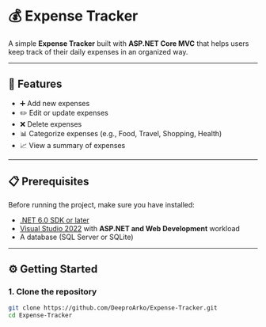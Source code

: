 # 💰 Expense Tracker

A simple **Expense Tracker** built with **ASP.NET Core MVC** that helps users keep track of their daily expenses in an organized way.

---

## 🚀 Features

- ➕ Add new expenses  
- ✏️ Edit or update expenses  
- ❌ Delete expenses  
- 📊 Categorize expenses (e.g., Food, Travel, Shopping, Health)  
- 📈 View a summary of expenses  

---

## 📋 Prerequisites

Before running the project, make sure you have installed:

- [.NET 6.0 SDK or later](https://dotnet.microsoft.com/download)  
- [Visual Studio 2022](https://visualstudio.microsoft.com/vs/) with **ASP.NET and Web Development** workload  
- A database (SQL Server or SQLite)  

---

## ⚙️ Getting Started

### 1. Clone the repository
```bash
git clone https://github.com/DeeproArko/Expense-Tracker.git
cd Expense-Tracker


